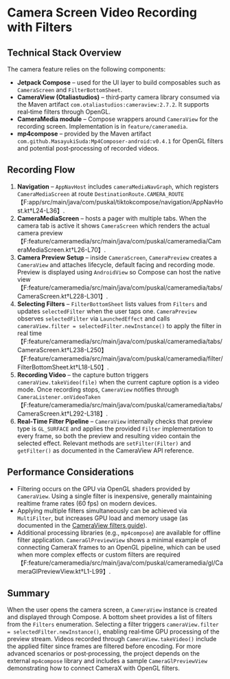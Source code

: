 # Camera Screen Video Recording with Filters

## Technical Stack Overview

The camera feature relies on the following components:

- **Jetpack Compose** – used for the UI layer to build composables such as `CameraScreen` and `FilterBottomSheet`.
- **CameraView (Otaliastudios)** – third‑party camera library consumed via the Maven artifact `com.otaliastudios:cameraview:2.7.2`. It supports real‑time filters through OpenGL.
- **CameraMedia module** – Compose wrappers around `CameraView` for the recording screen. Implementation is in `feature/cameramedia`.
- **mp4compose** – provided by the Maven artifact `com.github.MasayukiSuda:Mp4Composer-android:v0.4.1` for OpenGL filters and potential post‑processing of recorded videos.

## Recording Flow

1. **Navigation** – `AppNavHost` includes `cameraMediaNavGraph`, which registers `CameraMediaScreen` at route `DestinationRoute.CAMERA_ROUTE`【F:app/src/main/java/com/puskal/tiktokcompose/navigation/AppNavHost.kt†L24-L36】.
2. **CameraMediaScreen** – hosts a pager with multiple tabs. When the camera tab is active it shows `CameraScreen` which renders the actual camera preview【F:feature/cameramedia/src/main/java/com/puskal/cameramedia/CameraMediaScreen.kt†L26-L70】.
3. **Camera Preview Setup** – inside `CameraScreen`, `CameraPreview` creates a `CameraView` and attaches lifecycle, default facing and recording mode. Preview is displayed using `AndroidView` so Compose can host the native view【F:feature/cameramedia/src/main/java/com/puskal/cameramedia/tabs/CameraScreen.kt†L228-L301】.
4. **Selecting Filters** – `FilterBottomSheet` lists values from `Filters` and updates `selectedFilter` when the user taps one. `CameraPreview` observes `selectedFilter` via `LaunchedEffect` and calls `cameraView.filter = selectedFilter.newInstance()` to apply the filter in real time【F:feature/cameramedia/src/main/java/com/puskal/cameramedia/tabs/CameraScreen.kt†L238-L250】【F:feature/cameramedia/src/main/java/com/puskal/cameramedia/filter/FilterBottomSheet.kt†L18-L50】.
5. **Recording Video** – the capture button triggers `cameraView.takeVideo(file)` when the current capture option is a video mode. Once recording stops, `CameraView` notifies through `CameraListener.onVideoTaken`【F:feature/cameramedia/src/main/java/com/puskal/cameramedia/tabs/CameraScreen.kt†L292-L318】.
6. **Real‑Time Filter Pipeline** – `CameraView` internally checks that preview type is `GL_SURFACE` and applies the provided `Filter` implementation to every frame, so both the preview and resulting video contain the selected effect. Relevant methods are `setFilter(Filter)` and `getFilter()` as documented in the CameraView API reference.

## Performance Considerations

- Filtering occurs on the GPU via OpenGL shaders provided by `CameraView`. Using a single filter is inexpensive, generally maintaining realtime frame rates (60 fps) on modern devices.
- Applying multiple filters simultaneously can be achieved via `MultiFilter`, but increases GPU load and memory usage (as documented in the [CameraView filters guide](https://natario1.github.io/CameraView/docs/filters/)).
- Additional processing libraries (e.g., `mp4compose`) are available for offline filter application. `CameraGlPreviewView` shows a minimal example of connecting CameraX frames to an OpenGL pipeline, which can be used when more complex effects or custom filters are required【F:feature/cameramedia/src/main/java/com/puskal/cameramedia/gl/CameraGlPreviewView.kt†L1-L99】.

## Summary

When the user opens the camera screen, a `CameraView` instance is created and displayed through Compose. A bottom sheet provides a list of filters from the `Filters` enumeration. Selecting a filter triggers `cameraView.filter = selectedFilter.newInstance()`, enabling real‑time GPU processing of the preview stream. Videos recorded through `CameraView.takeVideo()` include the applied filter since frames are filtered before encoding. For more advanced scenarios or post‑processing, the project depends on the external `mp4compose` library and includes a sample `CameraGlPreviewView` demonstrating how to connect CameraX with OpenGL filters.
